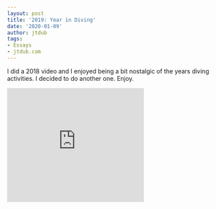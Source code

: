 ```yaml
---
layout: post
title: '2019: Year in Diving'
date: '2020-01-09'
author: jtdub
tags:
- Essays
- jtdub.com
---
```


I did a 2018 video and I enjoyed being a bit nostalgic of the years diving activities. I decided to do another one. Enjoy.

<iframe allowfullscreen="" class="YOUTUBE-iframe-video" data-thumbnail-src="https://i.ytimg.com/vi/NVL75Derd0I/0.jpg" frameborder="0" height="266" src="https://www.youtube.com/embed/NVL75Derd0I?feature=player_embedded" width="320">
</iframe>
